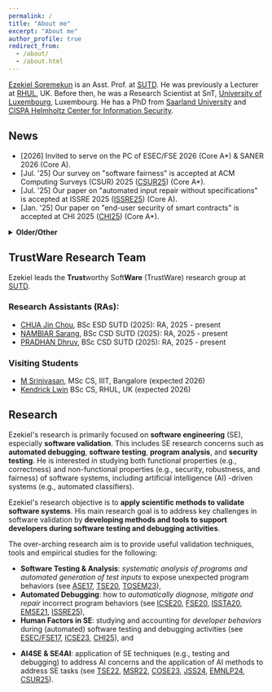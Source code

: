 ```yaml
---
permalink: /
title: "About me"
excerpt: "About me"
author_profile: true
redirect_from: 
  - /about/
  - /about.html
---
```


[Ezekiel Soremekun](https://www.sutd.edu.sg/profile/ezekiel-soremekun) is an Asst. Prof. at 
[SUTD](https://www.sutd.edu.sg/). He was previously a Lecturer at [RHUL](https://www.royalholloway.ac.uk/), UK.
Before then, he was a Research Scientist at SnT, [University of Luxembourg](), Luxembourg. He has a PhD from [Saarland University](https://www.uni-saarland.de/en/home.html)
and [CISPA Helmholtz Center for Information Security](https://cispa.de/en). 


<!-- the [ISTD Pillar](https://istd.sutd.edu.sg/) of the 
[Singapore University of Technology and Design (SUTD)](https://www.sutd.edu.sg/), Singapore. 
 See [Resume](https://ezekiel-soremekun.github.io/resume/) for professional experience and education.   --->

News
----

  * [2026] Invited to serve on the PC of ESEC/FSE 2026 (Core A*) & SANER 2026 (Core A).  
  * [Jul. '25] Our survey on "software fairness" is accepted at ACM Computing Surveys (CSUR) 2025 ([CSUR25](https://arxiv.org/pdf/2205.08809)) (Core A*). 
  * [Jul. '25] Our paper on "automated input repair without specifications" is accepted at ISSRE 2025 ([ISSRE25](https://arxiv.org/pdf/2208.08235)) (Core A). 
  * [Jan. '25] Our paper on "end-user security of smart contracts" is accepted at CHI 2025 ([CHI25](https://arxiv.org/abs/2407.11440))  (Core A*). 

<details>
  <summary>
     <b>Older/Other</b>
  </summary>

 <ul>
  <li> [2025] Co-chaired the Tool Demonstration Track of ISSTA 2025 with Jeongju Sohn  (Core A). </li>
  <li> [2025] Honored to serve on the PC of ICSE 2025 (Core A*), SANER 2025 (Core A) & ICST 2025 (Core A). </li>

  <li>[May '25] Awarded a TL@SUTD grant (100K SGD) on ML supply chain security (as PI). </li>
  <li>[Apr. '25] Honored to receive the Distinguished Reviewer Award, ICSE 2025 (Core A*). </li>  
  <li>[Apr. '25] Honored to be awarded an MOE AcRF Tier 1 (SKI) grant (100K SGD) on Grammar-based Test Generation (as PI). </li> 
  	 
  <li>[2024] Served on the PC of ICSE 2024 (Core A*), ASE 2024 (Core A*), ISSTA 2024 (Core A) & SANER 2024 (Core A). </li>
  <li>[2024] Honored to join the <a href="https://dl.acm.org/journal/tosem/distinguished-reviewers-board">ACM TOSEM Board of Distinguished Reviewers</a> (Core A*). </li>
  <li>[2024] Our paper on "consistency testing of LLMs" is accepted at <a href="https://arxiv.org/abs/2407.12830">EMNLP24</a> (Core A*). </li>
  <li>[2024] Our work on "distribution-aware fairness testing" is accepted at <a href="https://www.sciencedirect.com/science/article/pii/S0164121224001353">JSS 2024</a> (Core A).</li> 
 </ul>
</details>

<!--- 
<details>
  <summary>
    **Older**
  </summary>

  * Honored to be awarded an EPSRC Standard Research Grant, (£740K GBP) (as Co-PI).  
  * Paper accepted at ICSE 2023 .
  * Paper accepted at TOSEM 2023 .
  * Awarded an FNR Junior Core grant (634K€ EUR). 
  * Paper accepted at COSE 2023 .
  * Paper accepted at TSE 2022 . 
  * Paper accepted at MSR 2022 .
  * Paper accepted at EMSE 2021 . 
  * Paper accepted at ICSE 2020 .
  * Paper accepted at TSE 2020 .
  * Paper accepted at FSE 2020 . 
  * Paper accepted at ISSTA 2020 .

</details>
  --->



TrustWare Research Team
----

Ezekiel leads the **Trust**worthy Soft**Ware** (TrustWare) research group at 
[SUTD](https://www.sutd.edu.sg/). 

### Research Assistants (RAs):

- [CHUA Jin Chou](https://www.linkedin.com/in/jin-chou-chua-6ba100151/), BSc ESD SUTD (2025): RA, 2025 - present
- [NAMBIAR Sarang](https://www.linkedin.com/in/sarangnambiar/), BSc CSD SUTD (2025): RA, 2025 - present
- [PRADHAN Dhruv](https://www.linkedin.com/in/dhruv-pradhan-b8518a202/), BSc CSD SUTD (2025): RA, 2025 - present


### Visiting Students

- [M Srinivasan](https://www.linkedin.com/in/srinivasan-m-668154228/), MSc CS, IIIT, Bangalore (expected 2026)
- [Kendrick Lwin](https://www.linkedin.com/in/kendrick-lwin/) BSc CS, RHUL, UK (expected 2026)


Research
-------------------
Ezekiel's research is primarily focused on **software engineering** (SE), especially **software validation**.
This includes SE research concerns such as **automated debugging**, **software testing**, 
**program analysis**, and **security testing**. 
He is interested in studying both functional properties (e.g., correctness)
and non-functional properties (e.g., security, robustness, and fairness) of 
software systems, including artificial intelligence (AI) -driven systems (e.g., automated classifiers). 

Ezekiel's research objective is to **apply scientific methods to validate software systems**. 
His main research goal is to address key challenges in software validation by **developing methods and tools to support developers during software testing and debugging activities**.

The over-arching research aim is to provide useful validation techniques, tools and empirical studies for the following:
   * __Software Testing & Analysis__: *systematic analysis of programs and automated 
generation of test inputs* to expose unexpected program behaviors (see [ASE17](https://ieeexplore.ieee.org/abstract/document/8115639), [TSE20](https://ieeexplore.ieee.org/abstract/document/9154602), [TOSEM23](https://dl.acm.org/doi/full/10.1145/3530786)), 
   * __Automated Debugging__: how to *automatically diagnose, mitigate and repair* incorrect program behaviors (see [ICSE20](https://dl.acm.org/doi/abs/10.1145/3377811.3380329), [FSE20](https://dl.acm.org/doi/abs/10.1145/3368089.3409687), [ISSTA20](https://dl.acm.org/doi/abs/10.1145/3395363.3397349),
   [EMSE21](https://link.springer.com/article/10.1007/s10664-020-09931-7), [ISSRE25](https://arxiv.org/pdf/2208.08235)), 
   * __Human Factors in SE__: studying and accounting for *developer behaviors* during (automated) software testing and debugging activities (see [ESEC/FSE17](https://dl.acm.org/doi/abs/10.1145/3106237.3106255),  [ICSE23](https://ieeexplore.ieee.org/abstract/document/10172588), 
   [CHI25](https://arxiv.org/abs/2407.11440)), and 
<!---  * __Human-in-the-loop SE__: building testing and debugging tools that *account for developer behaviors, needs 
and interactions in software practice*.  --->
   * __AI4SE & SE4AI__: application of SE techniques (e.g., testing and debugging) to address AI concerns and the application of AI methods to address SE tasks (see 
[TSE22](https://ieeexplore.ieee.org/abstract/document/9678017), [MSR22](https://dl.acm.org/doi/abs/10.1145/3524842.3528456), 
[COSE23](https://www.sciencedirect.com/science/article/pii/S0167404823000111), [JSS24](https://www.sciencedirect.com/science/article/pii/S0164121224001353), 
[EMNLP24](https://arxiv.org/abs/2407.12830), [CSUR25](https://arxiv.org/pdf/2205.08809)). 
